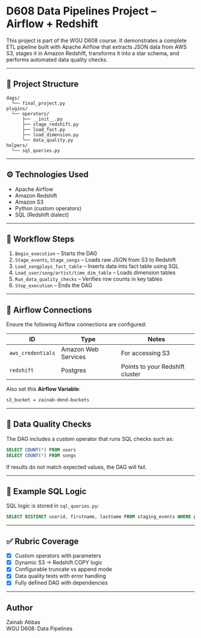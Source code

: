 # D608 Data Pipelines Project – Airflow + Redshift

This project is part of the WGU D608 course. It demonstrates a complete ETL pipeline built with Apache Airflow that extracts JSON data from AWS S3, stages it in Amazon Redshift, transforms it into a star schema, and performs automated data quality checks.

---

## 📁 Project Structure

```
dags/
  └── final_project.py
plugins/
  └── operators/
      ├── __init__.py
      ├── stage_redshift.py
      ├── load_fact.py
      ├── load_dimension.py
      └── data_quality.py
helpers/
  └── sql_queries.py
```

---

## ⚙️ Technologies Used
- Apache Airflow
- Amazon Redshift
- Amazon S3
- Python (custom operators)
- SQL (Redshift dialect)

---

## 🔁 Workflow Steps

1. `Begin_execution` – Starts the DAG
2. `Stage_events`, `Stage_songs` – Loads raw JSON from S3 to Redshift
3. `Load_songplays_fact_table` – Inserts data into fact table using SQL
4. `Load_user/song/artist/time_dim_table` – Loads dimension tables
5. `Run_data_quality_checks` – Verifies row counts in key tables
6. `Stop_execution` – Ends the DAG

---

## 🔌 Airflow Connections

Ensure the following Airflow connections are configured:

| ID               | Type         | Notes                        |
|------------------|--------------|-------------------------------|
| `aws_credentials` | Amazon Web Services | For accessing S3              |
| `redshift`        | Postgres     | Points to your Redshift cluster |

Also set this **Airflow Variable**:
```bash
s3_bucket = zainab-dend-buckets
```

---

## 🧪 Data Quality Checks
The DAG includes a custom operator that runs SQL checks such as:
```sql
SELECT COUNT(*) FROM users
SELECT COUNT(*) FROM songs
```
If results do not match expected values, the DAG will fail.

---

## 📄 Example SQL Logic

SQL logic is stored in `sql_queries.py`:
```sql
SELECT DISTINCT userid, firstname, lastname FROM staging_events WHERE page='NextSong';
```

---

## ✅ Rubric Coverage
- [x] Custom operators with parameters
- [x] Dynamic S3 → Redshift COPY logic
- [x] Configurable truncate vs append mode
- [x] Data quality tests with error handling
- [x] Fully defined DAG with dependencies

---

## Author
Zainab Abbas  
WGU D608: Data Pipelines
